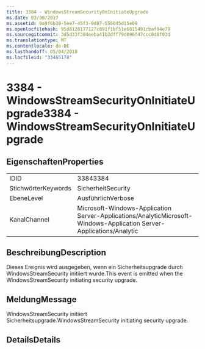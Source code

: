 ```yaml
---
title: 3384 - WindowsStreamSecurityOnInitiateUpgrade
ms.date: 03/30/2017
ms.assetid: 9a9f6b38-5ee7-45f3-9d87-556045d15e09
ms.openlocfilehash: 95d8128177127c091f1bf51e6015491cbaf94e79
ms.sourcegitcommit: 3d5d33f384eeba41b2dff79d096f47ccc8d8f03d
ms.translationtype: MT
ms.contentlocale: de-DE
ms.lasthandoff: 05/04/2018
ms.locfileid: "33465178"
---
```

# <a name="3384---windowsstreamsecurityoninitiateupgrade"></a><span data-ttu-id="06757-102">3384 - WindowsStreamSecurityOnInitiateUpgrade</span><span class="sxs-lookup"><span data-stu-id="06757-102">3384 - WindowsStreamSecurityOnInitiateUpgrade</span></span>
## <a name="properties"></a><span data-ttu-id="06757-103">Eigenschaften</span><span class="sxs-lookup"><span data-stu-id="06757-103">Properties</span></span>  
  
|||  
|-|-|  
|<span data-ttu-id="06757-104">ID</span><span class="sxs-lookup"><span data-stu-id="06757-104">ID</span></span>|<span data-ttu-id="06757-105">3384</span><span class="sxs-lookup"><span data-stu-id="06757-105">3384</span></span>|  
|<span data-ttu-id="06757-106">Stichwörter</span><span class="sxs-lookup"><span data-stu-id="06757-106">Keywords</span></span>|<span data-ttu-id="06757-107">Sicherheit</span><span class="sxs-lookup"><span data-stu-id="06757-107">Security</span></span>|  
|<span data-ttu-id="06757-108">Ebene</span><span class="sxs-lookup"><span data-stu-id="06757-108">Level</span></span>|<span data-ttu-id="06757-109">Ausführlich</span><span class="sxs-lookup"><span data-stu-id="06757-109">Verbose</span></span>|  
|<span data-ttu-id="06757-110">Kanal</span><span class="sxs-lookup"><span data-stu-id="06757-110">Channel</span></span>|<span data-ttu-id="06757-111">Microsoft-Windows-Application Server-Applications/Analytic</span><span class="sxs-lookup"><span data-stu-id="06757-111">Microsoft-Windows-Application Server-Applications/Analytic</span></span>|  
  
## <a name="description"></a><span data-ttu-id="06757-112">Beschreibung</span><span class="sxs-lookup"><span data-stu-id="06757-112">Description</span></span>  
 <span data-ttu-id="06757-113">Dieses Ereignis wird ausgegeben, wenn ein Sicherheitsupgrade durch WindowsStreamSecurity initiiert wurde.</span><span class="sxs-lookup"><span data-stu-id="06757-113">This event is emitted when the WindowsStreamSecurity initiating security upgrade.</span></span>  
  
## <a name="message"></a><span data-ttu-id="06757-114">Meldung</span><span class="sxs-lookup"><span data-stu-id="06757-114">Message</span></span>  
 <span data-ttu-id="06757-115">WindowsStreamSecurity initiiert Sicherheitsupgrade.</span><span class="sxs-lookup"><span data-stu-id="06757-115">WindowsStreamSecurity initiating security upgrade.</span></span>  
  
## <a name="details"></a><span data-ttu-id="06757-116">Details</span><span class="sxs-lookup"><span data-stu-id="06757-116">Details</span></span>
